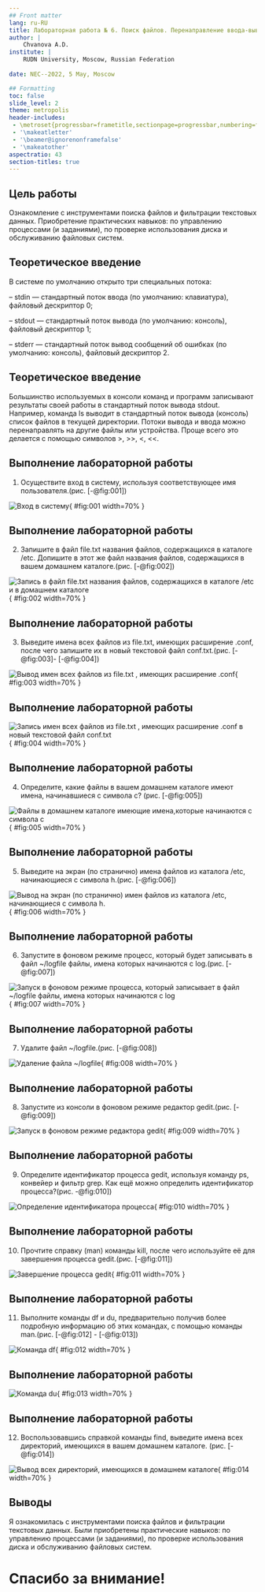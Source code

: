 ```yaml
---
## Front matter
lang: ru-RU
title: Лабораторная работа № 6. Поиск файлов. Перенаправление ввода-вывода. Просмотр запущенных процессов
author: |
	Chvanova A.D.
institute: |
	RUDN University, Moscow, Russian Federation
	
date: NEC--2022, 5 May, Moscow

## Formatting
toc: false
slide_level: 2
theme: metropolis
header-includes: 
 - \metroset{progressbar=frametitle,sectionpage=progressbar,numbering=fraction}
 - '\makeatletter'
 - '\beamer@ignorenonframefalse'
 - '\makeatother'
aspectratio: 43
section-titles: true
---
```


## Цель работы

Ознакомление с инструментами поиска файлов и фильтрации текстовых данных.
Приобретение практических навыков: по управлению процессами (и заданиями), по
проверке использования диска и обслуживанию файловых систем.

## Теоретическое введение

В системе по умолчанию открыто три специальных потока:

– stdin — стандартный поток ввода (по умолчанию: клавиатура), файловый дескриптор
0;

– stdout — стандартный поток вывода (по умолчанию: консоль), файловый дескриптор
1;

– stderr — стандартный поток вывод сообщений об ошибках (по умолчанию: консоль),
файловый дескриптор 2.

## Теоретическое введение

Большинство используемых в консоли команд и программ записывают результаты
своей работы в стандартный поток вывода stdout. Например, команда ls выводит в стандартный поток вывода (консоль) список файлов в текущей директории. Потоки вывода
и ввода можно перенаправлять на другие файлы или устройства. Проще всего это делается
с помощью символов >, >>, <, <<.

## Выполнение лабораторной работы

1. Осуществите вход в систему, используя соответствующее имя пользователя.(рис. [-@fig:001])

![Вход в систему](image/0.jpg){ #fig:001 width=70% }

## Выполнение лабораторной работы

2. Запишите в файл file.txt названия файлов, содержащихся в каталоге /etc. Допишите в этот же файл названия файлов, содержащихся в вашем домашнем каталоге.(рис. [-@fig:002])

![Запись в файл file.txt названия файлов, содержащихся в каталоге /etc и в домашнем каталоге ](image/1.png){ #fig:002 width=70% }

## Выполнение лабораторной работы

3. Выведите имена всех файлов из file.txt, имеющих расширение .conf, после чего
запишите их в новый текстовой файл conf.txt.(рис. [-@fig:003]- [-@fig:004])

![Вывод имен всех файлов из file.txt , имеющих расширение .conf](image/2.1.png){ #fig:003 width=70% }

## Выполнение лабораторной работы

![Запись имен всех файлов из file.txt , имеющих расширение .conf в новый текстовой файл conf.txt](image/2.2.png){ #fig:004 width=70% }

## Выполнение лабораторной работы

4. Определите, какие файлы в вашем домашнем каталоге имеют имена, начинавшиеся
с символа c? (рис. [-@fig:005])

![Файлы в домашнем каталоге имеющие имена,которые начинаются
с символа c ](image/4.png){ #fig:005 width=70% }

## Выполнение лабораторной работы

5. Выведите на экран (по странично) имена файлов из каталога /etc, начинающиеся
с символа h.(рис. [-@fig:006])

![Вывод на экран (по странично) имен файлов из каталога /etc, начинающиеся
с символа h. ](image/5.png){ #fig:006 width=70% }

## Выполнение лабораторной работы

6. Запустите в фоновом режиме процесс, который будет записывать в файл ~/logfile
файлы, имена которых начинаются с log.(рис. [-@fig:007])

![Запуск в фоновом режиме процесса, который записывает в файл ~/logfile
файлы, имена которых начинаются с log ](image/6.png){ #fig:007 width=70% }

## Выполнение лабораторной работы

7. Удалите файл ~/logfile.(рис. [-@fig:008])

![Удаление файла ~/logfile](image/7.png){ #fig:008 width=70% }

## Выполнение лабораторной работы

8. Запустите из консоли в фоновом режиме редактор gedit.(рис. [-@fig:009])

![Запуск в фоновом режиме редактора gedit ](image/8.png){ #fig:009 width=70% }

## Выполнение лабораторной работы

9. Определите идентификатор процесса gedit, используя команду ps, конвейер и фильтр
grep. Как ещё можно определить идентификатор процесса?(рис. -@fig:010])

![Определение идентификатора процесса](image/9.png){ #fig:010 width=70% }

## Выполнение лабораторной работы

10. Прочтите справку (man) команды kill, после чего используйте её для завершения
процесса gedit.(рис. [-@fig:011])

![Завершение процесса gedit](image/10.png){ #fig:011 width=70% }

## Выполнение лабораторной работы

11. Выполните команды df и du, предварительно получив более подробную информацию
об этих командах, с помощью команды man.(рис. [-@fig:012] - [-@fig:013])

![Команда df](image/11.1.png){ #fig:012 width=70% }

## Выполнение лабораторной работы

![Команда du](image/11.2.png){ #fig:013 width=70% }

## Выполнение лабораторной работы

12. Воспользовавшись справкой команды find, выведите имена всех директорий, имеющихся в вашем домашнем каталоге. (рис. [-@fig:014])

![Вывод всех директорий, имеющихся в домашнем каталоге ](image/12.png){ #fig:014 width=70% }

## Выводы

Я ознакомилась с инструментами поиска файлов и фильтрации текстовых данных.
Были приобретены практические навыков: по управлению процессами (и заданиями), по
проверке использования диска и обслуживанию файловых систем.

# Спасибо за внимание!
